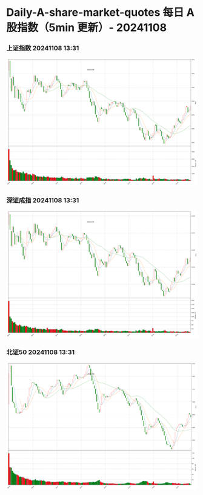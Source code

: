 
# Daily-A-share-market-quotes 每日 A 股指数（5min 更新）- 20241108

### 上证指数 20241108 13:31
![](./fig/2024/11/20241108-sh000001.png)

### 深证成指 20241108 13:31
![](./fig/2024/11/20241108-sz399001.png)

### 北证50 20241108 13:31
![](./fig/2024/11/20241108-bj899050.png)
